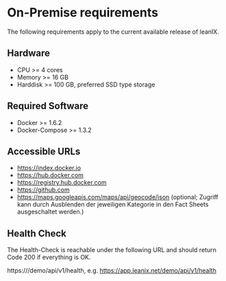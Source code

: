 # On-Premise requirements

The following requirements apply to the current available release of leanIX.

## Hardware

* CPU >= 4 cores
*	Memory >= 16 GB
*	Harddisk >= 100 GB, preferred SSD type storage

## Required Software

* Docker >= 1.6.2
* Docker-Compose >= 1.3.2

## Accessible URLs

* https://index.docker.io
* https://hub.docker.com
* https://registry.hub.docker.com
* https://github.com
* https://maps.googleapis.com/maps/api/geocode/json (optional; Zugriff kann durch Ausblenden der jeweiligen Kategorie in den Fact Sheets ausgeschaltet werden.)

## Health Check

The Health-Check is reachable under the following URL and should return Code 200 if everything is OK.

https://<instance-url>/demo/api/v1/health, e.g. https://app.leanix.net/demo/api/v1/health

